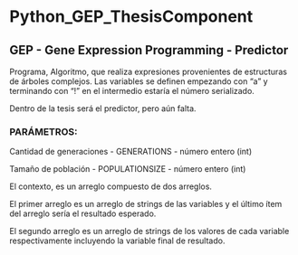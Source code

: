 # Python_GEP_ThesisComponent

## GEP - Gene Expression Programming - Predictor 

Programa, Algoritmo, que realiza expresiones provenientes de estructuras de árboles complejos. Las variables se definen empezando con “a” y terminando con “!” en el intermedio estaría el número serializado.

Dentro de la tesis será el predictor, pero aún falta.

### PARÁMETROS:
Cantidad de generaciones - GENERATIONS - número entero (int)

Tamaño de población - POPULATIONSIZE - número entero (int)

El contexto, es un arreglo compuesto de dos arreglos.



El primer arreglo es un arreglo de strings de las variables y el último ítem del arreglo sería el resultado esperado.

El segundo arreglo es un arreglo de strings de los valores de cada variable respectivamente incluyendo la variable final de resultado.
